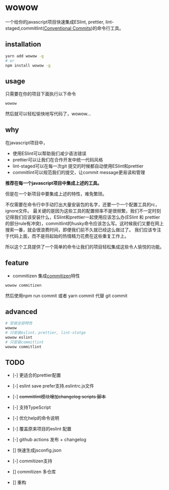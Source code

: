 # wowow
一个给你的javascript项目快速集成ESlint, prettier, lint-staged,commitlint([Conventional Commits](https://www.conventionalcommits.org/en/v1.0.0-beta.2/#why-use-conventional-commits))的命令行工具。

## installation
```bash
yarn add wowow -g
# or
npm install wowow -g
```
## usage
只需要在你的项目下面执行以下命令
```bash
wowow
```
然后就可以轻松愉快地写代码了，wowow...


## why
在javascript项目中，
* 使用ESlint可以帮助我们减少语法错误
* prettier可以让我们在合作开发中统一代码风格
* lint-staged可以在每一次git 提交的时候都自动使用ESlint和prettier
* commitlint可以规范我们的提交，让commit message更易读和管理

**推荐在每一个javascript项目中集成上述的工具。**

但是在一个新项目中要集成上述的特性，难免繁琐。

不仅需要在命令行中手动打出大量安装包的名字，还要一个一个配置工具的rc，ignore文件。
最关键的是因为这些工具的配置频率不是很频繁，我们不一定时刻记得我们应该安装什么，ESlint和prettier一起使用应该怎么办(ESlint 和 prettier的部分rule有冲突)，commitlint的husky命令应该怎么写。这时候我们又要在网上搜索一番，就会很浪费时间，即便我们前不久就已经这么做过了。
我们应该专注于代码上面，而不是将起始的热情精力花费在这些重复工作上。

所以这个工具提供了一个简单的命令让我们的项目轻松集成这些令人愉悦的功能。

## feature
- commitizen
集成[commitizen](https://github.com/commitizen/cz-cli#making-your-repo-commitizen-friendly)特性
```bash
wowow commitizen
```
然后使用npm run commit 或者 yarn commit 代替 git commit

## advanced
```bash
# 安装全部特性
wowow
# 只安装eslint，prettier, lint-statge
wowow eslint
# 只安装commitlint
wowow commitlint
```

## TODO
* [-] 更适合的prettier配置
* [-] eslint save prefer支持.eslintrc.js文件
* [-] ~~commitlint模块增加changelog scripts 脚本~~
* [-] 支持TypeScript
* [-] 优化help的命令说明
* [-] 覆盖原来项目的eslint 配置

* [-] github actions 发布 + changelog
* [] 快速生成jsconfig.json
* [-] commitizen支持
* [] commitizen 多仓库

* [] 重构
